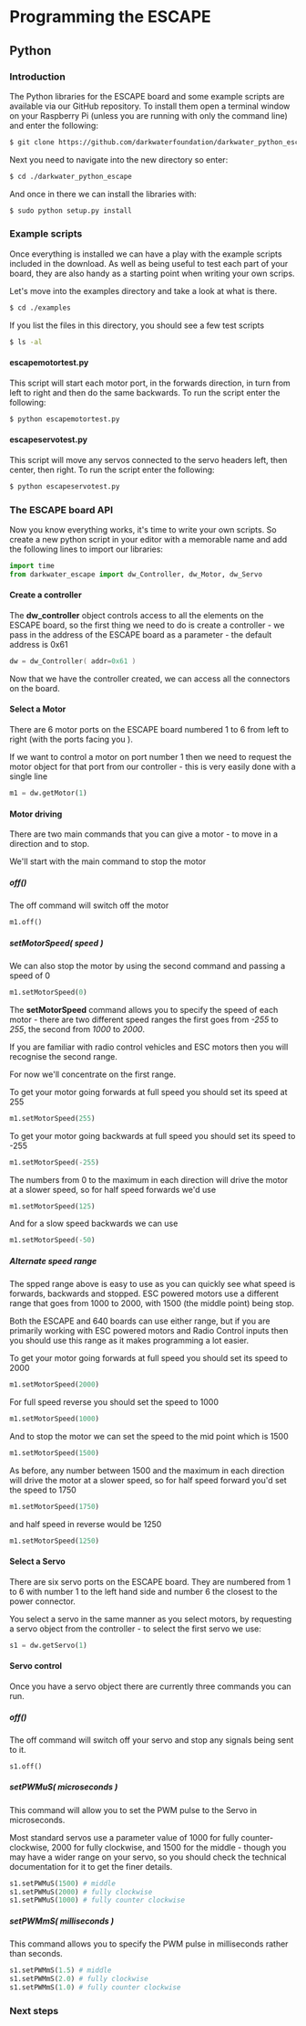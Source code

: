# Programming the ESCAPE

## Python

### Introduction

The Python libraries for the ESCAPE board and some example scripts are available via our GitHub repository. To install them open a terminal window on your Raspberry Pi (unless you are running with only the command line) and enter the following:

``` bash
$ git clone https://github.com/darkwaterfoundation/darkwater_python_escape.git
```

Next you need to navigate into the new directory so enter:

``` bash
$ cd ./darkwater_python_escape
```

And once in there we can install the libraries with:

``` bash
$ sudo python setup.py install
```

### Example scripts

Once everything is installed we can have a play with the example scripts included in the download. As well as being useful to test each part of your board, they are also handy as a starting point when writing your own scrips.

Let's move into the examples directory and take a look at what is there.

``` bash
$ cd ./examples
```

If you list the files in this directory, you should see a few test scripts

``` bash
$ ls -al
```

#### escapemotortest.py

This script will start each motor port, in the forwards direction, in turn from left to right and then do the same backwards. To run the script enter the following:

``` bash
$ python escapemotortest.py
```

#### escapeservotest.py

This script will move any servos connected to the servo headers left, then center, then right. To run the script enter the following:

``` bash
$ python escapeservotest.py
```

### The ESCAPE board API

Now you know everything works, it's time to write your own scripts. So create a new python script in your editor with a memorable name and add the following lines to import our libraries:

``` python
import time
from darkwater_escape import dw_Controller, dw_Motor, dw_Servo
```

#### Create a controller

The **dw_controller** object controls access to all the elements on the ESCAPE board, so the first thing we need to do is create a controller - we pass in the address of the ESCAPE board as a parameter - the default address is 0x61

``` C
dw = dw_Controller( addr=0x61 )
```

Now that we have the controller created, we can access all the connectors on the board.

#### Select a Motor

There are 6 motor ports on the ESCAPE board numbered 1 to 6 from left to right (with the ports facing you ).

If we want to control a motor on port number 1 then we need to request the motor object for that port from our controller - this is very easily done with a single line

``` python
m1 = dw.getMotor(1)
```

#### Motor driving

There are two main commands that you can give a motor - to move in a direction and to stop. 

We'll start with the main command to stop the motor

##### off()

The off command will switch off the motor

``` python
m1.off()
```

##### setMotorSpeed( *speed* )

We can also stop the motor by using the second command and passing a speed of 0

``` python
m1.setMotorSpeed(0)
```

The **setMotorSpeed** command allows you to specify the speed of each motor - there are two different speed ranges the first goes from *-255* to *255*, the second from *1000* to *2000*. 

If you are familiar with radio control vehicles and ESC motors then you will recognise the second range.

For now we'll concentrate on the first range.

To get your motor going forwards at full speed you should set its speed at 255

``` python
m1.setMotorSpeed(255)
```

To get your motor going backwards at full speed you should set its speed to -255

``` python
m1.setMotorSpeed(-255)
```

The numbers from 0 to the maximum in each direction will drive the motor at a slower speed, so for half speed forwards we'd use

``` python
m1.setMotorSpeed(125)
```

And for a slow speed backwards we can use

``` python
m1.setMotorSpeed(-50)
```

##### Alternate speed range

The spped range above is easy to use as you can quickly see what speed is forwards, backwards and stopped. ESC powered motors use a different range that goes from 1000 to 2000, with 1500 (the middle point) being stop.

Both the ESCAPE and 640 boards can use either range, but if you are primarily working with ESC powered motors and Radio Control inputs then you should use this range as it makes programming a lot easier.

To get your motor going forwards at full speed you should set its speed to 2000

``` python
m1.setMotorSpeed(2000)
```

For full speed reverse you should set the speed to 1000

``` python
m1.setMotorSpeed(1000)
```

And to stop the motor we can set the speed to the mid point which is 1500

``` python
m1.setMotorSpeed(1500)
```

As before, any number between 1500 and the maximum in each direction will drive the motor at a slower speed, so for half speed forward you'd set the speed to 1750

``` python
m1.setMotorSpeed(1750)
```

and half speed in reverse would be 1250

``` python
m1.setMotorSpeed(1250)
```

#### Select a Servo

There are six servo ports on the ESCAPE board. They are numbered from 1 to 6 with number 1 to the left hand side and number 6 the closest to the power connector.

You select a servo in the same manner as you select motors, by requesting a servo object from the controller - to select the first servo we use:

``` python
s1 = dw.getServo(1)
```

#### Servo control

Once you have a servo object there are currently three commands you can run.

##### off()

The off command will switch off your servo and stop any signals being sent to it.

``` python
s1.off()
```

##### setPWMuS( *microseconds* )

This command will allow you to set the PWM pulse to the Servo in microseconds. 

Most standard servos use a parameter value of 1000 for fully counter-clockwise, 2000 for fully clockwise, and 1500 for the middle - though you may have a wider range on your servo, so you should check the technical documentation for it to get the finer details.

``` python
s1.setPWMuS(1500) # middle
s1.setPWMuS(2000) # fully clockwise
s1.setPWMuS(1000) # fully counter clockwise
```

##### setPWMmS( *milliseconds* )

This command allows you to specify the PWM pulse in milliseconds rather than seconds.

``` python
s1.setPWMmS(1.5) # middle
s1.setPWMmS(2.0) # fully clockwise
s1.setPWMmS(1.0) # fully counter clockwise
```

### Next steps